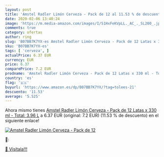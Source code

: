 ```yaml
---
layout: post
title: 'Amstel Radler Limón Cerveza - Pack de 12 al 11.53 % de descuento'
date: 2020-02-06 13:40:24
image: 'https://m.media-amazon.com/images/I/51HxFeKVpLL._AC_._SL200_.jpg'
comments: true
category: ofertas
author: ring
slug: 'B07BB7K7YX-es Amstel Radler Limón Cerveza - Pack de 12 Latas x 330 ml -...'
sku: 'B07BB7K7YX-es'
tags: [ 'cerveza', ]
actualPrice: 6.37 EUR
currency: EUR
price: 6.37
comparePrice: 7.2 EUR
prodname: 'Amstel Radler Limón Cerveza - Pack de 12 Latas x 330 ml - Total: 3.96 L'
country: 'es'
flag: '🇪🇸'
buyurl: 'https://www.amazon.es/dp/B07BB7K7YX/?tag=tolees-21'
descuento: '11.53'
average: '5.525'
---
```


Ahora mismo tienes [Amstel Radler Limón Cerveza - Pack de 12 Latas x 330 ml - Total: 3.96 L](https://www.amazon.es/dp/B07BB7K7YX/?tag=tolees-21) a 6.37 EUR (original: 7.2 EUR) (11.53 %  de descuento) en el siguiente enlace!

[![Amstel Radler Limón Cerveza - Pack de 12](https://m.media-amazon.com/images/I/51HxFeKVpLL._AC_._SL200_.jpg)](https://www.amazon.es/dp/B07BB7K7YX/?tag=tolees-21)

🔎:


[🛒 Visítala!!!](https://www.amazon.es/dp/B07BB7K7YX/?tag=tolees-21)
